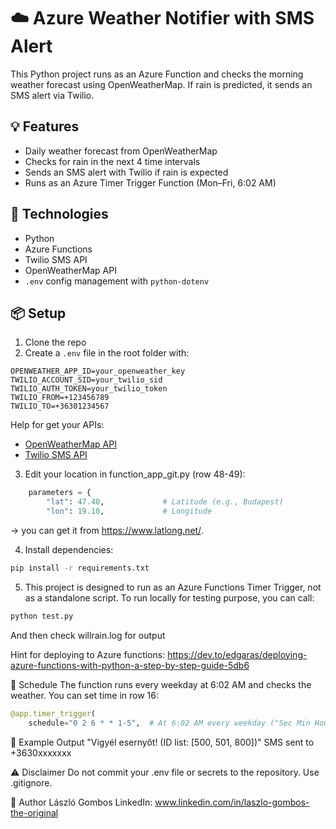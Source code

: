 # ☁️ Azure Weather Notifier with SMS Alert

This Python project runs as an Azure Function and checks the morning weather forecast using OpenWeatherMap. If rain is predicted, it sends an SMS alert via Twilio.

## 💡 Features

- Daily weather forecast from OpenWeatherMap
- Checks for rain in the next 4 time intervals
- Sends an SMS alert with Twilio if rain is expected
- Runs as an Azure Timer Trigger Function (Mon–Fri, 6:02 AM)

## 🚀 Technologies

- Python
- Azure Functions
- Twilio SMS API
- OpenWeatherMap API
- `.env` config management with `python-dotenv`

## 📦 Setup

1. Clone the repo
2. Create a `.env` file in the root folder with:

```env
OPENWEATHER_APP_ID=your_openweather_key
TWILIO_ACCOUNT_SID=your_twilio_sid
TWILIO_AUTH_TOKEN=your_twilio_token
TWILIO_FROM=+123456789
TWILIO_TO=+36301234567
```

Help for get your APIs:
- [OpenWeatherMap API](https://openweathermap.org/api)
- [Twilio SMS API](https://www.twilio.com/docs/sms)


3. Edit your location in function_app_git.py (row 48-49):
```python
    parameters = {
        "lat": 47.40,             # Latitude (e.g., Budapest)
        "lon": 19.10,             # Longitude
```
-> you can get it from https://www.latlong.net/.

4. Install dependencies:

```bash
pip install -r requirements.txt
```

5. This project is designed to run as an Azure Functions Timer Trigger, not as a standalone script.
To run locally for testing purpose, you can call: 
```bash
python test.py
```
And then check willrain.log for output

Hint for deploying to Azure functions:
https://dev.to/edgaras/deploying-azure-functions-with-python-a-step-by-step-guide-5db6


📅 Schedule
The function runs every weekday at 6:02 AM and checks the weather.
You can set time in row 16:
```python
@app.timer_trigger(
    schedule="0 2 6 * * 1-5",  # At 6:02 AM every weekday ("Sec Min Hour Day Month Daysofweek")
```

📝 Example Output
"Vigyél esernyőt! (ID list: [500, 501, 800])"
SMS sent to +3630xxxxxxx

⚠️ Disclaimer
Do not commit your .env file or secrets to the repository. Use .gitignore.


🤝 Author
László Gombos
LinkedIn: www.linkedin.com/in/laszlo-gombos-the-original
